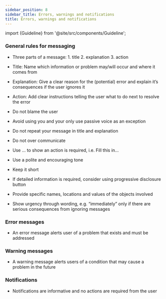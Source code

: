 ```yaml
---
sidebar_position: 8
sidebar_title: Errors, warnings and notifications
title: Errors, warnings and notifications
---
```


import {Guideline} from '@site/src/components/Guideline';

### General rules for messaging

- Three parts of a message: 1. title 2. explanation 3. action

- Title: Name which information or problem may/will occur and where it comes from

- Explanation: Give a clear reason for the (potential) error and explain it’s consequences if the user ignores it

- Action: Add clear instructions telling the user what to do next to resolve the error

- Do not blame the user

- Avoid using you and your only use passive voice as an exception

- Do not repeat your message in title and explanation

- Do not over communicate

- Use … to show an action is required, i.e. Fill this in…

- Use a polite and encouraging tone

- Keep it short

- If detailed information is required, consider using progressive disclosure button

- Provide specific names, locations and values of the objects involved

- Show urgency through wording, e.g. “immediately” only if there are serious consequences from ignoring messages

### Error messages

- An error message alerts user of a problem that exists and must be addressed

<div class="d-flex flex-wrap">
<span class="m-2">
<Guideline do label='System error: You’re offline. Check your connection and try again.'></Guideline>
<Guideline do label='File error: We cannot upload this file. Try uploading again.'></Guideline>
<Guideline do label='Permission error: To carry out this task, you need more permissions. Contact admin to change permissions. '></Guideline>
<Guideline do={false} label='What did you do!?'></Guideline>
<Guideline do={false} label='The email address you entered does not match the required format. Please enter your email address using the standard format.'></Guideline>
<Guideline do={false} label='You have failed to delete the device.'></Guideline>
<Guideline do={false} label='Error 404'></Guideline>
<Guideline do={false} label='Value out of range.'></Guideline>
<Guideline do={false} label='File not found.'></Guideline>
<Guideline do={false} label='Title: Input error'></Guideline>
<Guideline do={false} label='Explanation: Input error detected.'></Guideline>
<Guideline do={false} label='Action: Try again.'></Guideline>
</span>
</div>

### Warning messages

- A warning message alerts users of a condition that may cause a problem in the future

<div class="d-flex flex-wrap">
<span class="m-2">
<Guideline do label='Title: You have not saved all documents'></Guideline>
<Guideline do label='Explanation: You have to save all documents'></Guideline>
<Guideline do label='Action: (Ok button)'></Guideline>
</span>
</div>

### Notifications

- Notifications are informative and no actions are required from the user

<div class="d-flex flex-wrap">
<span class="m-2">
<Guideline do label='Access Point 2 is connected.'></Guideline>
<Guideline do={false} label='Access Point connection failed. Try again.'></Guideline>
</span>

<span class="m-2">
<Guideline do label='Changes are saved automatically.'></Guideline>
<Guideline do={false} label='No rows to show.'></Guideline>
</span>
</div>
